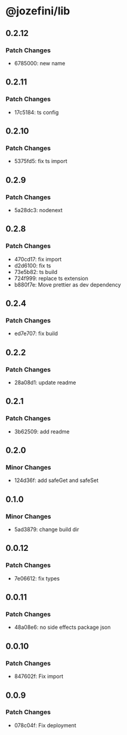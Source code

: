 # @jozefini/lib

## 0.2.12

### Patch Changes

- 6785000: new name

## 0.2.11

### Patch Changes

- 17c5184: ts config

## 0.2.10

### Patch Changes

- 5375fd5: fix ts import

## 0.2.9

### Patch Changes

- 5a28dc3: nodenext

## 0.2.8

### Patch Changes

- 470cd17: fix import
- d2d6100: fix ts
- 73e5b82: ts build
- 724f999: replace ts extension
- b880f7e: Move prettier as dev dependency

## 0.2.4

### Patch Changes

- ed7e707: fix build

## 0.2.2

### Patch Changes

- 28a08d1: update readme

## 0.2.1

### Patch Changes

- 3b62509: add readme

## 0.2.0

### Minor Changes

- 124d36f: add safeGet and safeSet

## 0.1.0

### Minor Changes

- 5ad3879: change build dir

## 0.0.12

### Patch Changes

- 7e06612: fix types

## 0.0.11

### Patch Changes

- 48a08e6: no side effects package json

## 0.0.10

### Patch Changes

- 847602f: Fix import

## 0.0.9

### Patch Changes

- 078c04f: Fix deployment
